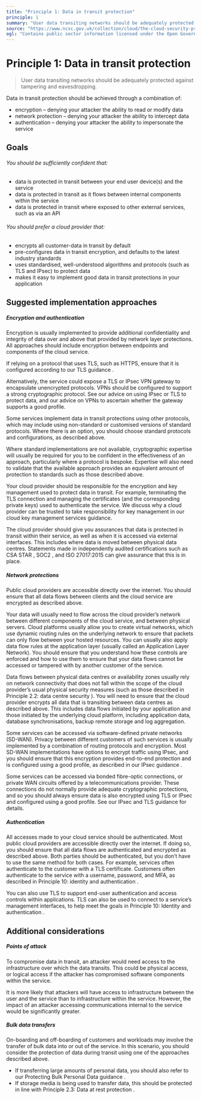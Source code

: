 ```yaml
---
title: "Principle 1: Data in transit protection"
principle: 1
summary: "User data transiting networks should be adequately protected against tampering and eavesdropping."
source: "https://www.ncsc.gov.uk/collection/cloud/the-cloud-security-principles/principle-1-data-in-transit-protection"
ogl: "Contains public sector information licensed under the Open Government Licence v3.0. https://www.nationalarchives.gov.uk/doc/open-government-licence/version/3/"
---
```


# Principle 1: Data in transit protection

> User data transiting networks should be adequately protected against tampering and eavesdropping.

Data in transit protection should be achieved through a combination of:

- encryption – denying your attacker the ability to read or modify data
- network protection – denying your attacker the ability to intercept data
- authentication – denying your attacker the ability to impersonate the service

## Goals

###### You should be sufficiently confident that:

- data is protected in transit between your end user device(s) and the service
- data is protected in transit as it flows between internal components within the service
- data is protected in transit where exposed to other external services, such as via an API

###### You should prefer a cloud provider that:

- encrypts all customer-data in transit by default
- pre-configures data in transit encryption, and defaults to the latest industry standards
- uses standardised, well-understood algorithms and protocols (such as TLS and IPsec) to protect data
- makes it easy to implement good data in transit protections in your application

## Suggested implementation approaches

##### Encryption and authentication

Encryption is usually implemented to provide additional confidentiality and integrity of data over and above that provided by network layer protections. All approaches should include encryption between endpoints and components of the cloud service.

If relying on a protocol that uses TLS, such as HTTPS, ensure that it is configured according to our TLS guidance .

Alternatively, the service could expose a TLS or IPsec VPN gateway to encapsulate unencrypted protocols. VPNs should be configured to support a strong cryptographic protocol. See our advice on using IPsec or TLS to protect data, and our advice on VPNs to ascertain whether the gateway supports a good profile.

Some services implement data in transit protections using other protocols, which may include using non-standard or customised versions of standard protocols. Where there is an option, you should choose standard protocols and configurations, as described above.

Where standard implementations are not available, cryptographic expertise will usually be required for you to be confident in the effectiveness of an approach, particularly where a protocol is bespoke. Expertise will also need to validate that the available approach provides an equivalent amount of protection to standards such as those described above.

Your cloud provider should be responsible for the encryption and key management used to protect data in transit. For example, terminating the TLS connection and managing the certificates (and the corresponding private keys) used to authenticate the service. We discuss why a cloud provider can be trusted to take responsibility for key management in our cloud key management services guidance.

The cloud provider should give you assurances that data is protected in transit within their service, as well as when it is accessed via external interfaces. This includes where data is moved between physical data centres. Statements made in independently audited certifications such as CSA STAR , SOC2 , and ISO 27017:2015 can give assurance that this is in place.

##### Network protections

Public cloud providers are accessible directly over the internet. You should ensure that all data flows between clients and the cloud service are encrypted as described above.

Your data will usually need to flow across the cloud provider’s network between different components of the cloud service, and between physical servers. Cloud platforms usually allow you to create virtual networks, which use dynamic routing rules on the underlying network to ensure that packets can only flow between your hosted resources. You can usually also apply data flow rules at the application layer (usually called an Application Layer Network). You should ensure that you understand how these controls are enforced and how to use them to ensure that your data flows cannot be accessed or tampered with by another customer of the service.

Data flows between physical data centres or availability zones usually rely on network connectivity that does not fall within the scope of the cloud provider’s usual physical security measures (such as those described in Principle 2.2: data centre security ). You will need to ensure that the cloud provider encrypts all data that is transiting between data centres as described above. This includes data flows initiated by your application and those initiated by the underlying cloud platform, including application data, database synchronisations, backup remote storage and log aggregation.

Some services can be accessed via software-defined private networks (SD-WAN). Privacy between different customers of such services is usually implemented by a combination of routing protocols and encryption. Most SD-WAN implementations have options to encrypt traffic using IPsec, and you should ensure that this encryption provides end-to-end protection and is configured using a good profile, as described in our IPsec guidance .

Some services can be accessed via bonded fibre-optic connections, or private WAN circuits offered by a telecommunications provider. These connections do not normally provide adequate cryptographic protections, and so you should always ensure data is also encrypted using TLS or IPsec and configured using a good profile. See our IPsec and TLS guidance for details.

##### Authentication

All accesses made to your cloud service should be authenticated. Most public cloud providers are accessible directly over the internet. If doing so, you should ensure that all data flows are authenticated and encrypted as described above. Both parties should be authenticated, but you don’t have to use the same method for both cases. For example, services often authenticate to the customer with a TLS certificate. Customers often authenticate to the service with a username, password, and MFA, as described in Principle 10: identity and authentication .

You can also use TLS to support end-user authentication and access controls within applications. TLS can also be used to connect to a service’s management interfaces, to help meet the goals in Principle 10: Identity and authentication .

## Additional considerations

##### Points of attack

To compromise data in transit, an attacker would need access to the infrastructure over which the data transits. This could be physical access, or logical access if the attacker has compromised software components within the service.

It is more likely that attackers will have access to infrastructure between the user and the service than to infrastructure within the service. However, the impact of an attacker accessing communications internal to the service would be significantly greater.

##### Bulk data transfers

On-boarding and off-boarding of customers and workloads may involve the transfer of bulk data into or out of the service. In this scenario, you should consider the protection of data during transit using one of the approaches described above.

- If transferring large amounts of personal data, you should also refer to our Protecting Bulk Personal Data guidance .
- If storage media is being used to transfer data, this should be protected in line with Principle 2.3: Data at rest protection .
